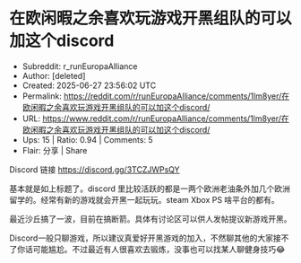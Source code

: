 # 在欧闲暇之余喜欢玩游戏开黑组队的可以加这个discord

- Subreddit: r_runEuropaAlliance
- Author: [deleted]
- Created: 2025-06-27 23:56:02 UTC
- Permalink: https://reddit.com/r/runEuropaAlliance/comments/1lm8yer/在欧闲暇之余喜欢玩游戏开黑组队的可以加这个discord/
- URL: https://www.reddit.com/r/runEuropaAlliance/comments/1lm8yer/在欧闲暇之余喜欢玩游戏开黑组队的可以加这个discord/
- Ups: 15 | Ratio: 0.94 | Comments: 5
- Flair: 分享 | Share


Discord 链接 <https://discord.gg/3TCZJWPsQY>

基本就是如上标题了。discord
里比较活跃的都是一两个欧洲老油条外加几个欧洲留学的。经常有新的游戏就会开黑一起玩玩。steam
Xbox PS 啥平台的都有。

最近沙丘搞了一波，目前在搞断箭。具体有讨论区可以供人发帖提议新游戏开黑。

Discord一般只聊游戏，所以建议真爱好开黑游戏的加入，不然聊其他的大家接不了你话可能尴尬。不过最近有人很喜欢去锻炼，没事也可以找某人聊健身技巧😂

